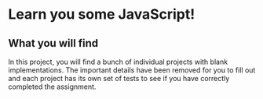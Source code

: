 Learn you some JavaScript!
==========================

What you will find
------------------

In this project, you will find a bunch of individual projects with blank 
implementations. The important details have been removed for you to fill out
and each project has its own set of tests to see if you have correctly
completed the assignment.
